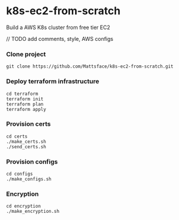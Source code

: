 # k8s-ec2-from-scratch
Build a AWS K8s cluster from free tier EC2

// TODO add comments, style, AWS configs



### Clone project
```
git clone https://github.com/Mattsface/k8s-ec2-from-scratch.git
```

### Deploy terraform infrastructure
```
cd terraform
terraform init
terraform plan
terraform apply
```

### Provision certs
```
cd certs
./make_certs.sh
./send_certs.sh
```

### Provision configs
```
cd configs
./make_configs.sh
```

### Encryption 
```
cd encryption
./make_encryption.sh
```
